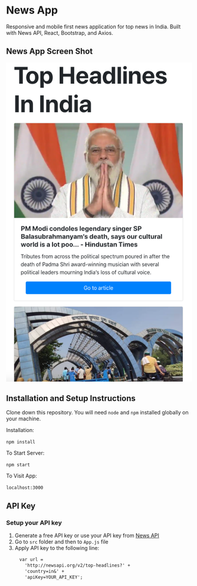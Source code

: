 # News App

Responsive and mobile first news application for top news in India. Built with News API, React, Bootstrap, and Axios.

## News App Screen Shot

![Image to app](src/assets/screenshot.png)

## Installation and Setup Instructions

Clone down this repository. You will need `node` and `npm` installed globally on your machine.

Installation:

`npm install`

To Start Server:

`npm start`

To Visit App:

`localhost:3000`

## API Key

### Setup your API key

1. Generate a free API key or use your API key from [News API](https://newsapi.org/)
2. Go to `src` folder and then to `App.js` file
3. Apply API key to the following line:

```
     var url =
       'http://newsapi.org/v2/top-headlines?' +
       'country=in&' +
       'apiKey=YOUR_API_KEY';
```
